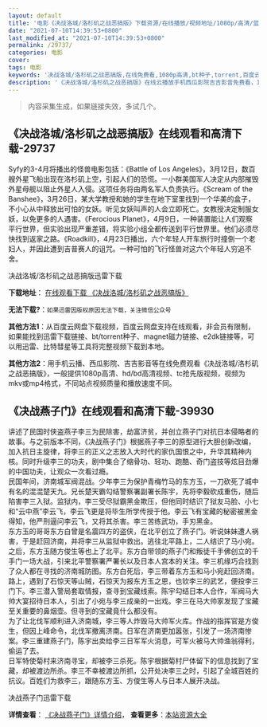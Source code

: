 ```yaml
---
layout: default
title: '电影《决战洛城/洛杉矶之战恶搞版》下载资源/在线播放/视频地址/1080p/高清/蓝光'
date: "2021-07-10T14:39:53+0800"
last_modified_at: "2021-07-10T14:39:53+0800"
permalink: /29737/
categories: 电影
cover:
tags: 电影
keywords: '决战洛城/洛杉矶之战恶搞版,在线免费看,1080p高清,bt种子,torrent,百度云盘,magnet,磁力链,迅雷下载资源'
description: '《决战洛城/洛杉矶之战恶搞版》在线云播放手机西瓜影院吉吉影音免费看，1080p高清bd/hd未删减完整版和tc抢先枪版，mkv/mp4格式，附带bt/torrent种子、magnet/磁力链、百度云盘、网盘资源迅雷下载链接'
---
```


>内容采集生成，如果链接失效，多试几个。


## 《决战洛城/洛杉矶之战恶搞版》在线观看和高清下载-29737

Syfy的3-4月将播出的怪兽电影包括：《Battle of Los Angeles》，3月12日，数百艘外星飞船出现在洛杉矶上空，引起人们的恐慌。一小群美国军人决定从内部摧毁外星母舰以阻止外星人入侵。这项任务将由两名军人负责执行。《Scream of the Banshee》，3月26日，某大学教授和她的学生在地下室里找到一个华美的盒子，不小心从中释放出可怕的女妖。听见女妖叫声的人会立即死亡。女教授决定制服女妖，以免更多的人遇害。《Ferocious Planet》，4月9日，一种装置能让人们观察平行世界，但实验出现严重差错，将实验小组全都传送到平行世界里。他们必须尽快找到返家之路。《Roadkill》，4月23日播出，六个年轻人开车旅行时撞倒一个老妇人，并因此遭到吉普赛人的诅咒。一种可怕的飞行怪兽对这六个年轻人穷追不舍。


决战洛城/洛杉矶之战恶搞版迅雷下载

**下载地址**： [在线观看下载 《决战洛城/洛杉矶之战恶搞版》](https://www.993dy.com//vod-detail-id-18975.html) 


**无法下载?**：`如果迅雷因版权原因无法下载，关注微信公众号 `

**其他方法1**：从百度云网盘下载视频，百度云网盘支持在线观看，非会员有限制，如果能找到迅雷下载链接、bt/torrent种子、magnet磁力链接、e2dk链接等，可以用迅雷、比特彗星等工具将完整视频下载到本地。

**其他方法2**：用手机云播、西瓜影院、吉吉影音等在线免费观看《决战洛城/洛杉矶之战恶搞版》，一般提供1080p高清、hd/bd高清视频、tc抢先版视频，视频为mkv或mp4格式，不同站点视频质量和播放速度不同。


## 《决战燕子门》在线观看和高清下载-39930

讲述了民国时侠盗燕子李三为民除害，劫富济贫，并创立燕子门对抗日本侵略者的故事。与之前版本不同，《决战燕子门》根据燕子李三的原型进行大胆创新改编，加入抗日主旋律，将李三的正义之志放入大时代的家仇国恨之中，升华其精神内核。同时升级李三的功夫，剧中集合了缩骨功、轻功、跑酷、奇门盗技等炫目劲爆的中国功夫，让观众一次看过瘾。<br />民国年间，济南城军阀混战。少年李三为保护青梅竹马的东方玉，一刀砍死了城中有名的混混楚天九。兄长楚天霸勾结警察署副署长陈宇，先将李毅砍成重伤，随后陷害李三入狱。监狱内，李三受尽狱霸黑金欺压，但他同时结识了狱友马脸、小七和“云中燕&rdquo;李云飞，李云飞更是将毕生所学传授于他。李云飞有宝藏的秘密被黑金得知，他严刑逼问李云飞，又将其杀害。李三苦练武功，手刃黑金。<br />东方玉的哥哥东方白曾是名震四方的盗侠，在北平创立了燕子门。听说妹妹遭人祸害，于是赶回济南，并将李三从监狱中救出。逃往北平路上，二人结识了马小宛。之后，东方玉随方俊生等也上了北平。东方白带领的燕子门和叛徒千手佛创立的千手门一场大战，引来北平警察署严署长以及日本人宫本的关注。李三机缘巧合找到了众人都在寻找的济南城防图。东方白死后，李三带着东方玉和马小宛赶回济南。路上，遇到了石惊天等山贼，石惊天为报东方玉之恩，也钦李三的武艺，便投李三门下。李三潜入警局套取情报，查寻到宝藏线索。陈宇勾结日本人合作，军阀马大帅大宴招待日本人，引出了小宛与李三成亲的一出戏。李三在马大帅家发现了宝藏至关重要的鼻烟壶。但寻到的宝藏竟什么都没有。<br />为了让北伐军顺利进入济南城，李三等人炸毁马大帅军火库。作战的指挥官是方俊生，但因上峰命令，北伐军撤离济南。日军在济南更加嚣张，引发了一场济南惨案。李三重建燕子门，陈宇出卖给李三日军军火消息，可军火被马大帅渔翁得利，偷运了去。<br />日军特使菊村来济南寻宝，却被李三杀死。陈宇根据菊村尸体留下的信息找到了宝藏，却被渡边所杀。李三不幸被渡边所抓，公开处决李三之时，引起了全城百姓的抗议。百姓们为救李三，跟随东方玉、方俊生等人与日本人展开决战。</p>


决战燕子门迅雷下载

**详情查看**： [《决战燕子门》详情介绍](/movie/39930/)， **查看更多**：[本站资源大全](/movie/t/all/)

